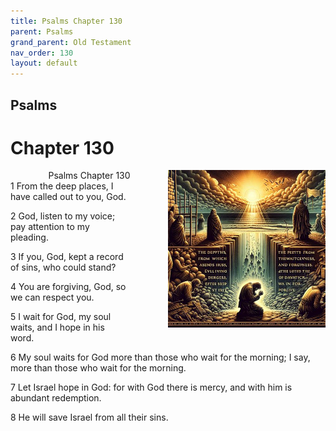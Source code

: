 ```yaml
---
title: Psalms Chapter 130
parent: Psalms
grand_parent: Old Testament
nav_order: 130
layout: default
---
```


## Psalms

# Chapter 130

<div style="clear: both; text-align: right;">
    <img src="/assets/Image/Psalms/500/130.jpg" alt="Psalms Chapter 130" class="chapter-image" style="max-width: 50%; height: auto; float: right; margin: 0 0 10px 10px; padding-left: 10%;">
    <figcaption style="font-size: 14px;">Psalms Chapter 130</figcaption>
</div>
1 From the deep places, I have called out to you, God.

2 God, listen to my voice; pay attention to my pleading.

3 If you, God, kept a record of sins, who could stand?

4 You are forgiving, God, so we can respect you.

5 I wait for God, my soul waits, and I hope in his word.

6 My soul waits for God more than those who wait for the morning; I say, more than those who wait for the morning.

7 Let Israel hope in God: for with God there is mercy, and with him is abundant redemption.

8 He will save Israel from all their sins.


